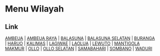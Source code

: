 # Menu Wilayah

## Link

[AMBEUA](https://github.com/gigit-pemilu/pemilu-2024-74-sulawesi-tenggara/tree/main/pileg-dpr/hitung-suara/sub/74-sulawesi-tenggara/sub/07-wakatobi/sub/02-kaledupa/sub/1004-ambeua)
 | 
[AMBEUA RAYA](https://github.com/gigit-pemilu/pemilu-2024-74-sulawesi-tenggara/tree/main/pileg-dpr/hitung-suara/sub/74-sulawesi-tenggara/sub/07-wakatobi/sub/02-kaledupa/sub/2023-ambeua-raya)
 | 
[BALASUNA](https://github.com/gigit-pemilu/pemilu-2024-74-sulawesi-tenggara/tree/main/pileg-dpr/hitung-suara/sub/74-sulawesi-tenggara/sub/07-wakatobi/sub/02-kaledupa/sub/2016-balasuna)
 | 
[BALASUNA SELATAN](https://github.com/gigit-pemilu/pemilu-2024-74-sulawesi-tenggara/tree/main/pileg-dpr/hitung-suara/sub/74-sulawesi-tenggara/sub/07-wakatobi/sub/02-kaledupa/sub/2019-balasuna-selatan)
 | 
[BURANGA](https://github.com/gigit-pemilu/pemilu-2024-74-sulawesi-tenggara/tree/main/pileg-dpr/hitung-suara/sub/74-sulawesi-tenggara/sub/07-wakatobi/sub/02-kaledupa/sub/1015-buranga)
 | 
[HARUO](https://github.com/gigit-pemilu/pemilu-2024-74-sulawesi-tenggara/tree/main/pileg-dpr/hitung-suara/sub/74-sulawesi-tenggara/sub/07-wakatobi/sub/02-kaledupa/sub/2007-haruo)
 | 
[KALIMAS](https://github.com/gigit-pemilu/pemilu-2024-74-sulawesi-tenggara/tree/main/pileg-dpr/hitung-suara/sub/74-sulawesi-tenggara/sub/07-wakatobi/sub/02-kaledupa/sub/2024-kalimas)
 | 
[LAGIWAE](https://github.com/gigit-pemilu/pemilu-2024-74-sulawesi-tenggara/tree/main/pileg-dpr/hitung-suara/sub/74-sulawesi-tenggara/sub/07-wakatobi/sub/02-kaledupa/sub/1005-lagiwae)
 | 
[LAOLUA](https://github.com/gigit-pemilu/pemilu-2024-74-sulawesi-tenggara/tree/main/pileg-dpr/hitung-suara/sub/74-sulawesi-tenggara/sub/07-wakatobi/sub/02-kaledupa/sub/1002-laolua)
 | 
[LEWUTO](https://github.com/gigit-pemilu/pemilu-2024-74-sulawesi-tenggara/tree/main/pileg-dpr/hitung-suara/sub/74-sulawesi-tenggara/sub/07-wakatobi/sub/02-kaledupa/sub/2022-lewuto)
 | 
[MANTIGOLA MAKMUR](https://github.com/gigit-pemilu/pemilu-2024-74-sulawesi-tenggara/tree/main/pileg-dpr/hitung-suara/sub/74-sulawesi-tenggara/sub/07-wakatobi/sub/02-kaledupa/sub/2018-mantigola-makmur)
 | 
[OLLO](https://github.com/gigit-pemilu/pemilu-2024-74-sulawesi-tenggara/tree/main/pileg-dpr/hitung-suara/sub/74-sulawesi-tenggara/sub/07-wakatobi/sub/02-kaledupa/sub/2006-ollo)
 | 
[OLLO SELATAN](https://github.com/gigit-pemilu/pemilu-2024-74-sulawesi-tenggara/tree/main/pileg-dpr/hitung-suara/sub/74-sulawesi-tenggara/sub/07-wakatobi/sub/02-kaledupa/sub/2020-ollo-selatan)
 | 
[SAMABAHARI](https://github.com/gigit-pemilu/pemilu-2024-74-sulawesi-tenggara/tree/main/pileg-dpr/hitung-suara/sub/74-sulawesi-tenggara/sub/07-wakatobi/sub/02-kaledupa/sub/2003-samabahari)
 | 
[SOMBANO](https://github.com/gigit-pemilu/pemilu-2024-74-sulawesi-tenggara/tree/main/pileg-dpr/hitung-suara/sub/74-sulawesi-tenggara/sub/07-wakatobi/sub/02-kaledupa/sub/2001-sombano)
 | 
[WADURI](https://github.com/gigit-pemilu/pemilu-2024-74-sulawesi-tenggara/tree/main/pileg-dpr/hitung-suara/sub/74-sulawesi-tenggara/sub/07-wakatobi/sub/02-kaledupa/sub/2021-waduri)

